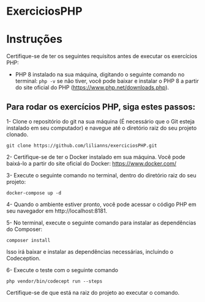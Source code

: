 # ExerciciosPHP
<h1> Instruções </h1>

Certifique-se de ter os seguintes requisitos antes de executar os exercícios PHP: 
- PHP 8 instalado na sua máquina, digitando o seguinte comando no terminal: `php -v` se não tiver, você pode baixar e instalar o PHP 8 a partir do site oficial do PHP (https://www.php.net/downloads.php).

<h2> Para rodar os exercícios PHP, siga estes passos: </h2>

1- Clone o repositório do git na sua máquina (É necessário que o Git esteja instalado em seu computador) e navegue até o diretório raiz do seu projeto clonado.
```
git clone https://github.com/lilianns/exerciciosPHP.git
```
2- Certifique-se de ter o Docker instalado em sua máquina. 
Você pode baixá-lo a partir do site oficial do Docker: https://www.docker.com/

3- Execute o seguinte comando no terminal, dentro do diretório raiz do seu projeto:
```
docker-compose up -d
```

4- Quando o ambiente estiver pronto, você pode acessar o código PHP em seu navegador em http://localhost:8181. 

5- No terminal, execute o seguinte comando para instalar as dependências do Composer: 
```
composer install
``` 
Isso irá baixar e instalar as dependências necessárias, incluindo o Codeception.

6- Execute o teste com o seguinte comando 
```
php vendor/bin/codecept run --steps
```
 Certifique-se de que está na raiz do projeto ao executar o comando.